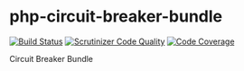# php-circuit-breaker-bundle

[![Build Status](https://travis-ci.org/lemonde/php-circuit-breaker-bundle.svg?branch=master)](https://travis-ci.org/lemonde/php-circuit-breaker-bundle)
[![Scrutinizer Code Quality](https://scrutinizer-ci.com/g/lemonde/php-circuit-breaker-bundle/badges/quality-score.png?b=master)](https://scrutinizer-ci.com/g/lemonde/php-circuit-breaker-bundle/?branch=master)
[![Code Coverage](https://scrutinizer-ci.com/g/lemonde/php-circuit-breaker-bundle/badges/coverage.png?b=master)](https://scrutinizer-ci.com/g/lemonde/php-circuit-breaker-bundle/?branch=master)

Circuit Breaker Bundle
